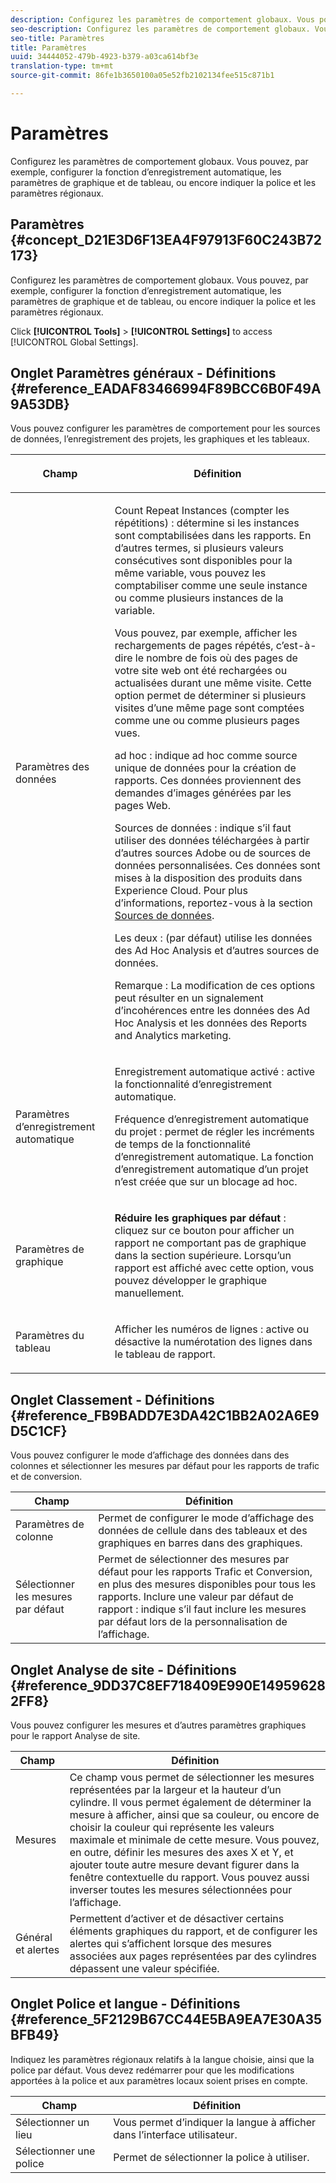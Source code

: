 ```yaml
---
description: Configurez les paramètres de comportement globaux. Vous pouvez, par exemple, configurer la fonction d’enregistrement automatique, les paramètres de graphique et de tableau, ou encore indiquer la police et les paramètres régionaux.
seo-description: Configurez les paramètres de comportement globaux. Vous pouvez, par exemple, configurer la fonction d’enregistrement automatique, les paramètres de graphique et de tableau, ou encore indiquer la police et les paramètres régionaux.
seo-title: Paramètres
title: Paramètres
uuid: 34444052-479b-4923-b379-a03ca614bf3e
translation-type: tm+mt
source-git-commit: 86fe1b3650100a05e52fb2102134fee515c871b1

---
```



# Paramètres

Configurez les paramètres de comportement globaux. Vous pouvez, par exemple, configurer la fonction d’enregistrement automatique, les paramètres de graphique et de tableau, ou encore indiquer la police et les paramètres régionaux.

## Paramètres {#concept_D21E3D6F13EA4F97913F60C243B72173}

Configurez les paramètres de comportement globaux. Vous pouvez, par exemple, configurer la fonction d’enregistrement automatique, les paramètres de graphique et de tableau, ou encore indiquer la police et les paramètres régionaux.

Click **[!UICONTROL Tools]** &gt; **[!UICONTROL Settings]** to access [!UICONTROL Global Settings].

## Onglet Paramètres généraux - Définitions {#reference_EADAF83466994F89BCC6B0F49A9A53DB}

Vous pouvez configurer les paramètres de comportement pour les sources de données, l’enregistrement des projets, les graphiques et les tableaux.

<!-- 

r_dsc_general_settings.xml

 -->

<table id="table_C18A0F1C9E214EB585A29801BA2400F8"> 
 <thead> 
  <tr> 
   <th colname="col1" class="entry"> <p>Champ </p> </th> 
   <th colname="col2" class="entry"> <p>Définition </p> </th> 
  </tr> 
 </thead>
 <tbody> 
  <tr> 
   <td colname="col1"> <p> Paramètres des données </p> </td> 
   <td colname="col2"> <p> <span class="uicontrol"> Count Repeat Instances</span> (compter les répétitions) : détermine si les instances sont comptabilisées dans les rapports. En d’autres termes, si plusieurs valeurs consécutives sont disponibles pour la même variable, vous pouvez les comptabiliser comme une seule instance ou comme plusieurs instances de la variable. </p> <p>Vous pouvez, par exemple, afficher les rechargements de pages répétés, c’est-à-dire le nombre de fois où des pages de votre site web ont été rechargées ou actualisées durant une même visite. Cette option permet de déterminer si plusieurs visites d’une même page sont comptées comme une ou comme plusieurs pages vues. </p> <p> <span class="uicontrol"> <span class="keyword"> ad hoc</span></span> : indique <span class="keyword">ad hoc</span> comme source unique de données pour la création de rapports. Ces données proviennent des demandes d’images générées par les pages Web. </p> <p> <span class="uicontrol"> <span class="keyword"> Sources de données</span></span> : indique s’il faut utiliser des données téléchargées à partir d’autres sources Adobe ou de sources de données personnalisées. Ces données sont mises à la disposition des produits dans <span class="keyword">Experience Cloud</span>. Pour plus d’informations, reportez-vous à la section <a href="https://marketing.adobe.com/resources/help/en_US/sc/datasources/index.html" scope="external" format="html">Sources de données</a>. </p> <p> <span class="uicontrol"> Les deux</span> : (par défaut) utilise les données des <span class="keyword">Ad Hoc Analysis</span> et d’autres sources de données. </p> <p>Remarque : La modification de ces options peut résulter en un signalement d’incohérences entre les données des <span class="keyword">Ad Hoc Analysis</span> et les <span class="keyword">données des Reports and Analytics marketing.</span> </p> </td> 
  </tr> 
  <tr> 
   <td colname="col1"> <p> Paramètres d’enregistrement automatique </p> </td> 
   <td colname="col2"> <p> <span class="uicontrol"> Enregistrement automatique activé</span> : active la fonctionnalité d’enregistrement automatique. </p> <p> <span class="uicontrol"> Fréquence d’enregistrement automatique du projet</span> : permet de régler les incréments de temps de la fonctionnalité d’enregistrement automatique. La fonction d’enregistrement automatique d’un projet n’est créée que sur un blocage ad hoc. </p> </td> 
  </tr> 
  <tr> 
   <td colname="col1"> <p> Paramètres de graphique </p> </td> 
   <td colname="col2"> <p><b>Réduire les graphiques par défaut</b> : cliquez sur ce bouton pour afficher un rapport ne comportant pas de graphique dans la section supérieure. Lorsqu’un rapport est affiché avec cette option, vous pouvez développer le graphique manuellement. </p> </td> 
  </tr> 
  <tr> 
   <td colname="col1"> <p> Paramètres du tableau </p> </td> 
   <td colname="col2"> <p> <span class="uicontrol"> Afficher les numéros de lignes</span> : active ou désactive la numérotation des lignes dans le tableau de rapport. </p> </td> 
  </tr> 
 </tbody> 
</table>

## Onglet Classement - Définitions {#reference_FB9BADD7E3DA42C1BB2A02A6E9D5C1CF}

Vous pouvez configurer le mode d’affichage des données dans des colonnes et sélectionner les mesures par défaut pour les rapports de trafic et de conversion.

<!-- 

r_dsc_ranked_tab.xml

 -->

| Champ | Définition |
|--- |--- |
| Paramètres de colonne | Permet de configurer le mode d’affichage des données de cellule dans des tableaux et des graphiques en barres dans des graphiques. |
| Sélectionner les mesures par défaut | Permet de sélectionner des mesures par défaut pour les rapports Trafic et Conversion, en plus des mesures disponibles pour tous les rapports.    Inclure une valeur par défaut de rapport : indique s’il faut inclure les mesures par défaut lors de la personnalisation de l’affichage. |

## Onglet Analyse de site - Définitions {#reference_9DD37C8EF718409E990E149596282FF8}

Vous pouvez configurer les mesures et d’autres paramètres graphiques pour le rapport Analyse de site.

<!-- 

r_dsc_site_analysis_tab.xml

 -->

| Champ | Définition |
|--- |--- |
| Mesures | Ce champ vous permet de sélectionner les mesures représentées par la largeur et la hauteur d’un cylindre. Il vous permet également de déterminer la mesure à afficher, ainsi que sa couleur, ou encore de choisir la couleur qui représente les valeurs maximale et minimale de cette mesure. Vous pouvez, en outre, définir les mesures des axes X et Y, et ajouter toute autre mesure devant figurer dans la fenêtre contextuelle du rapport. Vous pouvez aussi inverser toutes les mesures sélectionnées pour l’affichage. |
| Général et alertes | Permettent d’activer et de désactiver certains éléments graphiques du rapport, et de configurer les alertes qui s’affichent lorsque des mesures associées aux pages représentées par des cylindres dépassent une valeur spécifiée. |

## Onglet Police et langue - Définitions {#reference_5F2129B67CC44E5BA9EA7E30A35BFB49}

Indiquez les paramètres régionaux relatifs à la langue choisie, ainsi que la police par défaut. Vous devez redémarrer pour que les modifications apportées à la police et aux paramètres locaux soient prises en compte.

<!-- 

r_dsc_font_locale.xml

 -->

| Champ | Définition |
|--- |--- |
| Sélectionner un lieu | Vous permet d’indiquer la langue à afficher dans l’interface utilisateur. |
| Sélectionner une police | Permet de sélectionner la police à utiliser. |
